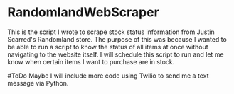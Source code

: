 # RandomlandWebScraper
This is the script I wrote to scrape stock status information from Justin Scarred's Randomland store. The purpose of this was because I  wanted to be able to run a script to know the status of all items at once without navigating to the website itself. I will schedule this script to run and let me know when certain items I want to purchase are in stock.

#ToDo
Maybe I will include more code using Twilio to send me a text message via Python.
